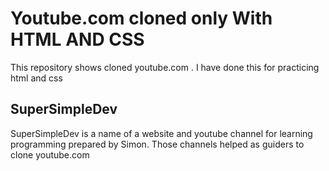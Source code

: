 # Youtube.com cloned only With HTML AND CSS

This repository shows cloned youtube.com . I have done this for practicing html and css

## SuperSimpleDev

SuperSimpleDev is a name of a website and youtube channel for learning programming prepared by Simon. Those channels helped as guiders to clone youtube.com
